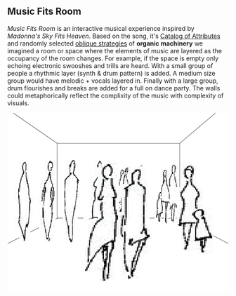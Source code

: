 ## Music Fits Room
*Music Fits Room* is an interactive musical experience inspired by *Madonna's Sky Fits Heaven*. Based on the song, it's [Catalog of Attributes](https://makingmusic.ableton.com/catalog-of-attributes) and randomly selected [oblique strategies](https://www.joshharrison.net/oblique-strategies/) of **organic machinery** we imagined a room or space where the elements of music are layered as the occupancy of the room changes. For example, if the space is empty only echoing electronic swooshes and trills are heard. With a small group of people a rhythmic layer (synth & drum pattern) is added. A medium size group would have melodic + vocals layered in. Finally with a large group, drum flourishes and breaks are added for a full on dance party. The walls could metaphorically reflect the complixity of the music with complexity of visuals.

![](./images/roomFitsMusic.png)
